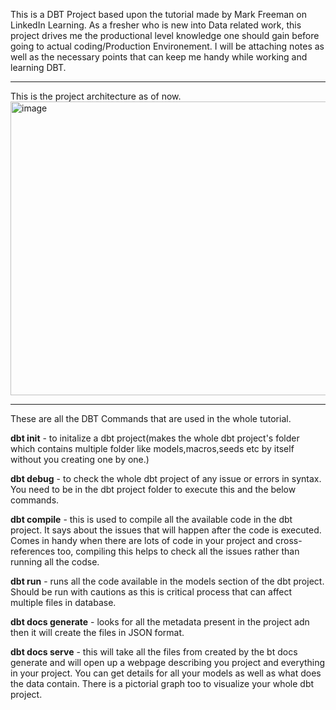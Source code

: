This is a DBT Project based upon the tutorial made by Mark Freeman on LinkedIn Learning. As a fresher who is new into Data related work, this project drives me the productional level knowledge one should gain before going to actual coding/Production Environement. 
I will be attaching notes as well as the necessary points that can keep me handy while working and learning DBT.

<hr>

This is the project architecture as of now.
<br>
<img width="913" height="470" alt="image" src="https://github.com/user-attachments/assets/bd256029-5cc1-4160-9359-dd94916a55dd" />

<hr>

These are all the DBT Commands that are used in the whole tutorial.

**dbt init** - to initalize a dbt project(makes the whole dbt project's folder which contains multiple folder like models,macros,seeds etc by itself without you creating one by one.)

**dbt debug** - to check the whole dbt project of any issue or errors in syntax. You need to be in the dbt project folder to execute this and the below commands.

**dbt compile** - this is used to compile all the available code in the dbt project. It says about the issues that will happen after the code is executed. Comes in handy when there are lots of code in your project and cross-references too, compiling this helps to check all the issues rather than running all the codse.

**dbt run** - runs all the code available in the models section of the dbt project. Should be run with cautions as this is critical process that can affect multiple files in database.

**dbt docs generate** - looks for all the metadata present in the project adn then it will create the files in JSON format.

**dbt docs serve** - this will take all the files from created by the bt docs generate and will open up a webpage describing you project and everything in your project. You can get details for all your models as well as what does the data contain. There is a pictorial graph too to visualize your whole dbt project.

